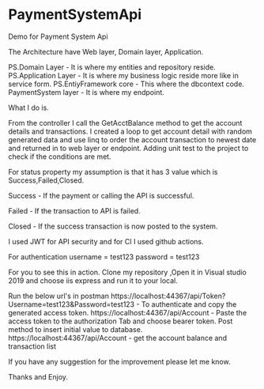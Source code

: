 # PaymentSystemApi

Demo for Payment System Api

The Architecture have Web layer, Domain layer, Application.

PS.Domain Layer - It is where my entities and repository reside.
PS.Application Layer - It is where my business logic reside more like in service form.
PS.EntiyFramework core - This where the dbcontext code.
PaymentSystem layer - It is where my endpoint.

What I do is.

From the controller I call the GetAcctBalance method to get the account details and transactions.
I created a loop to get account detail with random generated data and use linq to order the account transaction to newest date and returned in to web layer or endpoint.
Adding unit test to the project to check if the conditions are met.

For status property my assumption is that it has 3 value which is Success,Failed,Closed.

Success - If the payment or calling the API is successful.

Failed - If the transaction to API is failed.

Closed - If the success transaction is now posted to the system.

I used JWT for API security and for CI I used github actions.

For authentication
username = test123
password = test123


For you to see this in action.
Clone my repository 
,Open it in Visual studio 2019
and choose iis express and run it to your local.

Run the below url's in postman
https://localhost:44367/api/Token?Username=test123&Password=test123 - To authenticate and copy the generated access token.
https://localhost:44367/api/Account - Paste the access token to the authorization Tab and choose bearer token. Post method to insert initial value to database.
https://localhost:44367/api/Account - get the account balance and transaction list


If you have any suggestion for the improvement please let me know.

Thanks and Enjoy.
